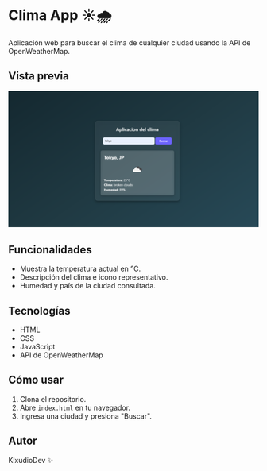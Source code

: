 # Clima App ☀️🌧️

Aplicación web para buscar el clima de cualquier ciudad usando la API de OpenWeatherMap.

## Vista previa

![Captura de la app del clima](/imagenReferencia.png)

## Funcionalidades

- Muestra la temperatura actual en °C.
- Descripción del clima e icono representativo.
- Humedad y país de la ciudad consultada.

## Tecnologías

- HTML
- CSS
- JavaScript
- API de OpenWeatherMap


## Cómo usar
1. Clona el repositorio.
2. Abre `index.html` en tu navegador.
3. Ingresa una ciudad y presiona "Buscar".

## Autor

KlxudioDev ✨